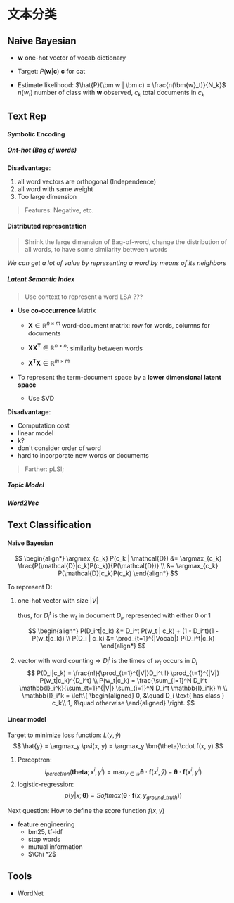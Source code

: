 # 文本分类

## Naive Bayesian

- $\bm{w}$ one-hot vector of vocab dictionary
- Target: $P(\bm{w} | \bm{c})$ $\bm{c}$ for cat

- Estimate likelihood: $\hat{P}(\bm w | \bm c) = \frac{n(\bm{w}_t)}{N_k}$ $n(w_t)$ number of class with $\bm{w}$ observed, $c_k$ total documents in $c_k$

## Text Rep

#### Symbolic Encoding

##### Ont-hot (Bag of words)

**Disadvantage**:
1. all word vectors are orthogonal (Independence)
2. all word with same weight
3. Too large dimension

> Features:
> Negative, etc.

#### Distributed representation

> Shrink the large dimension of Bag-of-word, change the distribution of all words, to have some similarity between words

*We can get a lot of value by representing a word by means of its neighbors*

##### Latent Semantic Index

> Use context to represent a word
> LSA ??? 

- Use **co-occurrence** Matrix
    - $\bm{X}\in \mathbb{R}^{n\times m}$ word-document matrix: row for words, columns for documents
    
    - $\bm{XX^T}\in \mathbb{R}^{n\times n}$: similarity between words
    - $\bm{X^TX}\in \mathbb{R}^{m \times m}$
    
- To represent the term-document space by a **lower dimensional latent space**
    - Use SVD
    
**Disadvantage**:
- Computation cost
- linear model
- k?
- don't consider order of word
- hard to incorporate new words or documents

> Farther: pLSI;

##### Topic Model

##### Word2Vec

## Text Classification

#### Naive Bayesian

$$
    \begin{align*}
        \argmax_{c_k} P(c_k | \mathcal{D}) &= \argmax_{c_k} \frac{P(\mathcal{D}|c_k)P(c_k)}{P(\mathcal{D})} \\
            &= \argmax_{c_k} P(\mathcal{D}|c_k)P(c_k)
    \end{align*}
$$

To represent D: 
1. one-hot vector with size $|V|$

    thus, for $D_{i}^t$ is the $w_t$ in document $D_i$, represented with either 0 or 1

    $$
        \begin{align*}
            P(D_i^t|c_k) &= D_i^t P(w_t | c_k) + (1 - D_i^t)(1 - P(w_t|c_k)) \\
            P(D_i | c_k) &= \prod_{t=1}^{|Vocab|} P(D_i^t|c_k)
        \end{align*}
    $$
2. vector with word counting => $D_i^t$ is the times of $w_t$ occurs in $D_i$
    $$
        P(D_i|c_k) = \frac{n!}{\prod_{t=1}^{|V|}D_i^t !} \prod_{t=1}^{|V|} P(w_t|c_k)^{D_i^t}
        \\
        P(w_t|c_k) = \frac{\sum_{i=1}^N D_i^t \mathbb{I}_i^k}{\sum_{t=1}^{|V|} \sum_{i=1}^N D_i^t \mathbb{I}_i^k}
        \\ \\
        \mathbb{I}_i^k = \left\{
            \begin{aligned}
                0, &\quad D_i \text{ has class } c_k\\
                1, &\quad otherwise
            \end{aligned}
        \right.
    $$
    
#### Linear model

Target to minimize loss function: $L(y, \hat{y})$
$$
    \hat{y} = \argmax_y \psi(x, y) = \argmax_y \bm{\theta}\cdot f(x, y)
$$
    

1. Perceptron:
    $$
        l_{percetron}(\bm{theta}; x^i, y^i) = \max_{y \in \mathcal{Y}} \bm{\theta}\cdot \bm{f}(x^i, \hat{y}) - \bm{\theta}\cdot \bm{f}(x^i, y^i)
    $$
2. logistic-regression:
    $$
        p(y| x; \bm{\theta}) = Softmax(\bm{\theta}\cdot \bm{f}(x, y_{ground\_truth}))
    $$
    
Next question: How to define the score function $f(x, y)$

- feature engineering
    - bm25, tf-idf
    - stop words
    - mutual information
    - $\Chi ^2$

## Tools

- WordNet